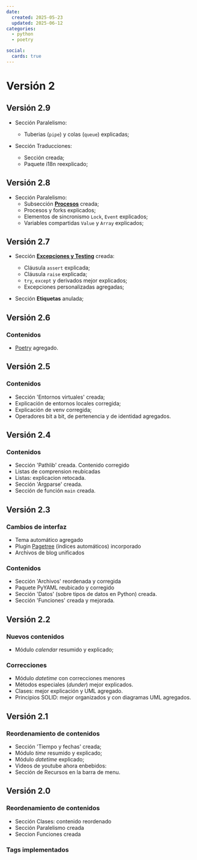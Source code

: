 ```yaml
---
date:
  created: 2025-05-23
  updated: 2025-06-12
categories:
  - python
  - poetry

social:
  cards: true
---
```



# Versión 2

## Versión 2.9

- Sección Paralelismo: 

    - Tuberias (`pipe`) y colas (`queue`) explicadas;

- Sección Traducciones:
    - Sección creada;
    - Paquete i18n reexplicado;


<!-- mas -->


## Versión 2.8

- Sección Paralelismo: 
    - Subsección **[Procesos](../../paralelismo/procesos/index.md)** creada;
    - Procesos y forks explicados;
    - Elementos de sincronismo  `Lock`, `Event` explicados;
    - Variables compartidas `Value` y `Array` explicados;



## Versión 2.7

- Sección **[Excepciones y Testing](../../tests/index.md)** creada:
  
    - Cláusula `assert` explicada;
    - Cláusula `raise` explicada;
    - `try`, `except` y derivados mejor explicados;
    - Excepciones personalizadas agregadas;

- Sección **Etiquetas** anulada;



## Versión 2.6

### Contenidos

- [Poetry](../../entornos/poetry/) agregado.


## Versión 2.5


### Contenidos

- Sección 'Entornos virtuales' creada;
- Explicación de entornos locales corregida;
- Explicación de venv corregida;
- Operadores bit a bit, de pertenencia y de identidad agregados.


## Versión 2.4

### Contenidos

- Sección 'Pathlib' creada. Contenido corregido
- Listas de comprension reubicadas
- Listas: explicacion retocada.
- Sección 'Argparse' creada.
- Sección de función `main` creada.

## Versión 2.3

### Cambios de interfaz

- Tema automático agregado
- Plugin [Pagetree](https://tombreit.github.io/mkdocs-pagetree-plugin/) (índices automáticos) incorporado 
- Archivos de blog unificados

### Contenidos

- Sección 'Archivos' reordenada y corregida
- Paquete PyYAML reubicado y corregido
- Sección 'Datos' (sobre tipos de datos en Python) creada.
- Sección 'Funciones' creada y mejorada.


## Versión 2.2


### Nuevos contenidos

- Módulo *calendar* resumido y explicado;


### Correcciones

- Módulo *datetime* con correcciones menores
- Métodos especiales (*dunder*) mejor explicados.
- Clases: mejor explicación y UML agregado.
- Principios SOLID: mejor organizados y con diagramas UML agregados.



## Versión 2.1

### Reordenamiento de contenidos
- Sección 'Tiempo y fechas' creada;
- Módulo *time* resumido y explicado;
- Módulo *datetime* explicado;
- Videos de youtube ahora enbebidos:
- Sección de Recursos en la barra de menu.


## Versión 2.0

### Reordenamiento de contenidos
- Sección Clases: contenido reordenado
- Sección Paralelismo creada
- Seccion Funciones creada

### Tags implementados